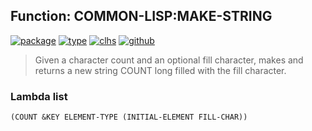 ## Function: COMMON-LISP:MAKE-STRING
[![package](https://img.shields.io/badge/Package-COMMON--LISP-5f9ea0.svg?style=social&colorA=999999)](../) [![type](https://img.shields.io/badge/Type-Function-5f9ea0.svg?style=social&colorA=999999)](../#function) [![clhs](https://img.shields.io/badge/CLHS-MAKE--STRING-5f9ea0.svg?style=social&colorA=999999)](http://www.lispworks.com/documentation/HyperSpec/Body/f_mk_stg.htm) [![github](https://img.shields.io/badge/GitHub-View_the_source-5f9ea0.svg?style=social&colorA=999999&logo=github)](https://github.com/sbcl/sbcl/blob/master/src/code/string.lisp/) 

> Given a character count and an optional fill character, makes and returns a
> new string COUNT long filled with the fill character.

### Lambda list
```
(COUNT &KEY ELEMENT-TYPE (INITIAL-ELEMENT FILL-CHAR))
```
